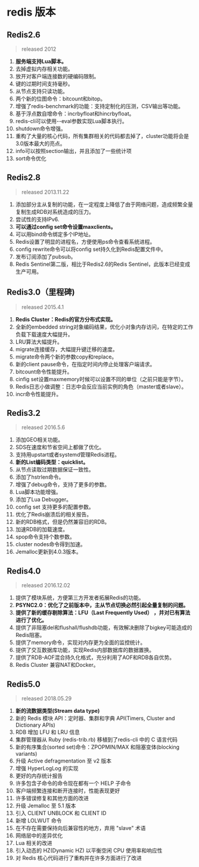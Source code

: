# redis 版本

## Redis2.6

> released 2012

1. **服务端支持Lua脚本。**
2. 去掉虚拟内存相关功能。
3. 放开对客户端连接数的硬编码限制。
4. 键的过期时间支持毫秒。
5. 从节点支持只读功能。
6. 两个新的位图命令：bitcount和bitop。
7. 增强了redis-benchmark的功能：支持定制化的压测，CSV输出等功能。
8. 基于浮点数自增命令：incrbyfloat和hincrbyfloat。
9. redis-cli可以使用--eval参数实现Lua脚本执行。
10. shutdown命令增强。
11. 重构了大量的核心代码，所有集群相关的代码都去掉了，cluster功能将会是3.0版本最大的亮点。
12. info可以按照section输出，并且添加了一些统计项
13. sort命令优化

## Redis2.8

> released 2013.11.22

1. 添加部分主从复制的功能，在一定程度上降低了由于网络问题，造成频繁全量复制生成RDB对系统造成的压力。
2. 尝试性的支持IPv6.
3. **可以通过config set命令设置maxclients。**
4. 可以用bind命令绑定多个IP地址。
5. Redis设置了明显的进程名，方便使用ps命令查看系统进程。
6. config rewrite命令可以将config set持久化到Redis配置文件中。
7. 发布订阅添加了pubsub。
8. Redis Sentinel第二版，相比于Redis2.6的Redis Sentinel，此版本已经变成生产可用。

## Redis3.0（里程碑)

> released 2015.4.1

1. **Redis Cluster：Redis的官方分布式实现。**
2. 全新的embedded string对象编码结果，优化小对象内存访问，在特定的工作负载下载速度大幅提升。
3. LRU算法大幅提升。
4. migrate连接缓存，大幅提升键迁移的速度。
5. migrate命令两个新的参数copy和replace。
6. 新的client pause命令，在指定时间内停止处理客户端请求。
7. bitcount命令性能提升。
8. cinfig set设置maxmemory时候可以设置不同的单位（之前只能是字节）。
9. Redis日志小做调整：日志中会反应当前实例的角色（master或者slave）。
10. incr命令性能提升。

## Redis3.2

> released 2016.5.6

1. 添加GEO相关功能。
2. SDS在速度和节省空间上都做了优化。
3. 支持用upstart或者systemd管理Redis进程。
4. **新的List编码类型：quicklist。**
5. 从节点读取过期数据保证一致性。
6. 添加了hstrlen命令。
7. 增强了debug命令，支持了更多的参数。
8. Lua脚本功能增强。
9. 添加了Lua Debugger。
10. config set 支持更多的配置参数。
11. 优化了Redis崩溃后的相关报告。
12. 新的RDB格式，但是仍然兼容旧的RDB。
13. 加速RDB的加载速度。
14. spop命令支持个数参数。
15. cluster nodes命令得到加速。
16. Jemalloc更新到4.0.3版本。

## Redis4.0

> released 2016.12.02

1. 提供了模块系统，方便第三方开发者拓展Redis的功能。
2. **PSYNC2.0：优化了之前版本中，主从节点切换必然引起全量复制的问题。**
3. **提供了新的缓存剔除算法：LFU（Last Frequently Used） ，并对已有算法进行了优化。**
4. 提供了非阻塞del和flushall/flushdb功能，有效解决删除了bigkey可能造成的Redis阻塞。
5. 提供了memory命令，实现对内存更为全面的监控统计。
6. 提供了交互数据库功能，实现Redis内部数据库的数据置换。
7. 提供了RDB-AOF混合持久化格式，充分利用了AOF和RDB各自优势。
8. Redis Cluster 兼容NAT和Docker。

## Redis5.0

> released 2018.05.29

1. **新的流数据类型(Stream data type)**
2. 新的 Redis 模块 API：定时器、集群和字典 API(Timers, Cluster and Dictionary APIs)
3. RDB 增加 LFU 和 LRU 信息
4. 集群管理器从 Ruby (redis-trib.rb) 移植到了redis-cli 中的 C 语言代码
5. 新的有序集合(sorted set)命令：ZPOPMIN/MAX 和阻塞变体(blocking variants)
6. 升级 Active defragmentation 至 v2 版本
7. 增强 HyperLogLog 的实现
8. 更好的内存统计报告
9. 许多包含子命令的命令现在都有一个 HELP 子命令
10. 客户端频繁连接和断开连接时，性能表现更好
11. 许多错误修复和其他方面的改进
12. 升级 Jemalloc 至 5.1 版本
13. 引入 CLIENT UNBLOCK 和 CLIENT ID
14. 新增 LOLWUT 命令
15. 在不存在需要保持向后兼容性的地方，弃用 "slave" 术语
16. 网络层中的差异优化
17. Lua 相关的改进
18. 引入动态的 HZ(Dynamic HZ) 以平衡空闲 CPU 使用率和响应性
19. 对 Redis 核心代码进行了重构并在许多方面进行了改进
